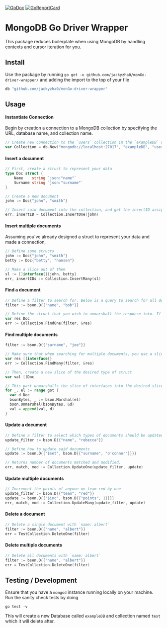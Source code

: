 [![GoDoc](https://godoc.org/github.com/jackyzha0/monGo-driver-wrapper?status.svg)](https://godoc.org/github.com/jackyzha0/monGo-driver-wrapper)
[![GoReportCard](https://goreportcard.com/badge/github.com/jackyzha0/monGo-driver-wrapper)](https://goreportcard.com/report/github.com/jackyzha0/monGo-driver-wrapper)
# MongoDB Go Driver Wrapper
This package reduces boilerplate when using MongoDB by handling contexts and cursor iteration for you.


## Install
Use the package by running `go get -u github.com/jackyzha0/monGo-driver-wrapper/` and adding the import to the top of your file

```go
db "github.com/jackyzha0/monGo-driver-wrapper"
```

## Usage
#### Instantiate Connection
Begin by creation a connection to a MongoDB collection by specifying the URL, database name, and collection name.

```go
// Create new connection to the `users` collection in the `exampleDB` database on the local instance
var Collection = db.New("mongodb://localhost:27017", "exampleDB", "users")
```

#### Insert a document
```go
// First, create a struct to represent your data
type Doc struct {
	Name    string `json:"name"`
	Surname string `json:"surname"`
}

// Create a new document
john := Doc{"john", "smith"}

// Insert said document into the collection, and get the insertID assigned by MongoDB
err, insertID = Collection.InsertOne(john)
```
#### Insert multiple documents
Assuming you've already designed a struct to represent your data and made a connection,
```go
// Define some structs
john := Doc{"john", "smith"}
betty := Doc{"betty", "hansen"}

// Make a slice out of them
sl := []interface{}{john, betty}
err, insertIDs := Collection.InsertMany(sl)
```

#### Find a document
```go
// Define a filter to search for. Below is a query to search for all documents with the name `bob`
filter := bson.D{{"name", "bob"}}

// Define the struct that you wish to unmarshall the response into. If the call is successful, res will take on the value of the result.
var res Doc
err := Collection.FindOne(filter, &res)
```
#### Find multiple documents
```go
filter := bson.D{{"surname", "joe"}}

// Make sure that when searching for multiple documents, you use a slice of interfaces
var res []interface{}
err := Collection.FindMany(filter, &res)

// Then, create a new slice of the desired type of struct
var val []Doc

// This part unmarshalls the slice of interfaces into the desired slice of structs.
for _, el := range got {
  var d Doc
  bsonBytes, _ := bson.Marshal(el)
  bson.Unmarshal(bsonBytes, &d)
  val = append(val, d)
}
```

#### Update a document
```go
// Define a filter to select which types of documents should be updated
update_filter := bson.D{{"name", "rebecca"}}

// Define how to update said documents
update := bson.D{{"$set", bson.D{{"surname", "o'connor"}}}}

// Returns number of documents matched and modified.
err, match, mod := Collection.UpdateOne(update_filter, update)
```
#### Update multiple documents
```go
// Increment the points of anyone on team red by one
update_filter := bson.D{{"team", "red"}}
update := bson.D{{"$inc", bson.D{{"points", 1}}}}
err, match, mod := Collection.UpdateMany(update_filter, update)
```

#### Delete a document
```go
// Delete a single document with `name: albert`
filter := bson.D{{"name", "albert"}}
err = TestCollection.DeleteOne(filter)
```
#### Delete multiple documents
```go
// Delete all documents with `name: albert`
filter := bson.D{{"name", "albert"}}
err = TestCollection.DeleteOne(filter)
```

## Testing / Development
Ensure that you have a `mongod` instance running locally on your machine. Run the sanity check tests by doing

```go test -v```

This will create a new Database called `exampleDB` and collection named `test` which it will delete after.
